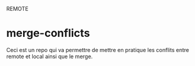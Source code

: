 REMOTE
# merge-conflicts

Ceci est un repo qui va permettre de mettre en pratique les conflits entre remote et local ainsi que le merge.
